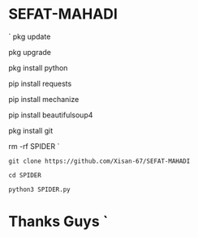 # SEFAT-MAHADI


` pkg update 

pkg upgrade 

pkg install python 

pip install requests 

pip install mechanize 

pip install beautifulsoup4

pkg install git

rm -rf SPIDER `


` git clone https://github.com/Xisan-67/SEFAT-MAHADI `


` cd SPIDER `

` python3 SPIDER.py `


# Thanks Guys `
